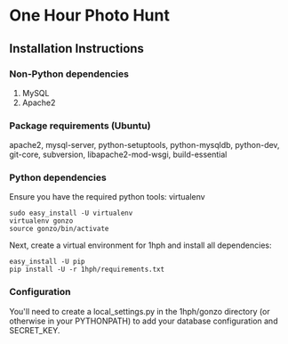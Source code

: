 # One Hour Photo Hunt

## Installation Instructions

### Non-Python dependencies

1. MySQL
1. Apache2

### Package requirements (Ubuntu)

apache2, mysql-server, python-setuptools, python-mysqldb, python-dev, git-core, subversion, libapache2-mod-wsgi, build-essential

### Python dependencies

Ensure you have the required python tools: virtualenv

    sudo easy_install -U virtualenv
    virtualenv gonzo
    source gonzo/bin/activate

Next, create a virtual environment for 1hph and install all dependencies:

    easy_install -U pip
    pip install -U -r 1hph/requirements.txt

### Configuration

You'll need to create a local_settings.py in the 1hph/gonzo directory (or otherwise in your PYTHONPATH)
to add your database configuration and SECRET_KEY.
